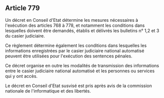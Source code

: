 Article 779
----
Un décret en Conseil d'Etat détermine les mesures nécessaires à l'exécution des
articles 768 à 778, et notamment les conditions dans lesquelles doivent être
demandés, établis et délivrés les bulletins n° 1,2 et 3 du casier judiciaire.

Ce règlement détermine également les conditions dans lesquelles les informations
enregistrées par le casier judiciaire national automatisé peuvent être utilisées
pour l'exécution des sentences pénales.

Ce décret organise en outre les modalités de transmission des informations entre
le casier judiciaire national automatisé et les personnes ou services qui y ont
accès.

Le décret en Conseil d'Etat susvisé est pris après avis de la commission
nationale de l'informatique et des libertés.

